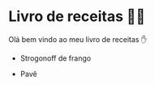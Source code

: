 # Livro de receitas :woman_cook: 

Olá bem vindo ao meu livro de receitas :hand:

- Strogonoff de frango

- Pavê

  
